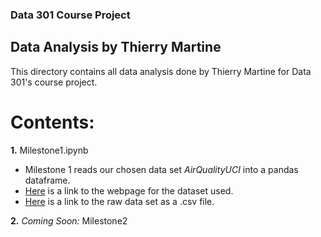 ### Data 301 Course Project
## Data Analysis by Thierry Martine

This directory contains all data analysis done by Thierry Martine for Data 301's course project.

# Contents:

**1.** Milestone1.ipynb 
- Milestone 1 reads our chosen data set *AirQualityUCI* into a pandas dataframe.
- [Here](https://archive.ics.uci.edu/ml/datasets/Air+Quality) is a link to the webpage for the dataset used.
- [Here](https://raw.githubusercontent.com/data301-2020-winter2/course-project-group_1050/main/data/raw/AirQualityUCI.csv) is a link to the raw data set as a .csv file.

**2.** *Coming Soon:*  Milestone2
